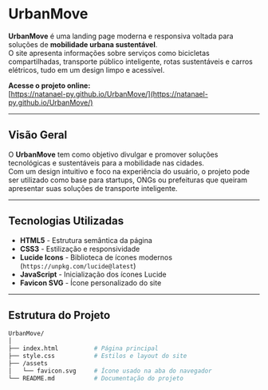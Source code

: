 # UrbanMove

**UrbanMove** é uma landing page moderna e responsiva voltada para soluções de **mobilidade urbana sustentável**.  
O site apresenta informações sobre serviços como bicicletas compartilhadas, transporte público inteligente, rotas sustentáveis e carros elétricos, tudo em um design limpo e acessível.

**Acesse o projeto online:**  
[https://natanael-py.github.io/UrbanMove/](https://natanael-py.github.io/UrbanMove/)

---

## Visão Geral

O **UrbanMove** tem como objetivo divulgar e promover soluções tecnológicas e sustentáveis para a mobilidade nas cidades.  
Com um design intuitivo e foco na experiência do usuário, o projeto pode ser utilizado como base para startups, ONGs ou prefeituras que queiram apresentar suas soluções de transporte inteligente.

---

## Tecnologias Utilizadas

- **HTML5** - Estrutura semântica da página  
- **CSS3** - Estilização e responsividade  
- **Lucide Icons** - Biblioteca de ícones modernos (`https://unpkg.com/lucide@latest`)  
- **JavaScript** - Inicialização dos ícones Lucide  
- **Favicon SVG** - Ícone personalizado do site  

---

## Estrutura do Projeto

```bash
UrbanMove/
│
├── index.html          # Página principal
├── style.css           # Estilos e layout do site
├── /assets
│   └── favicon.svg     # Ícone usado na aba do navegador
└── README.md           # Documentação do projeto
